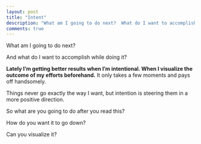 ```yaml
---
layout: post
title: "Intent"
description: "What am I going to do next?  What do I want to accomplish while I’m doing it?"
comments: true
---
```

What am I going to do next?

And what do I want to accomplish while doing it?

**Lately I’m getting better results when I’m intentional. When I visualize the outcome of my efforts beforehand.**  It only takes a few moments and pays off handsomely.

Things never go exactly the way I want, but intention is steering them in a more positive direction.

So what are you going to do after you read this?

How do you want it to go down?

Can you visualize it?
